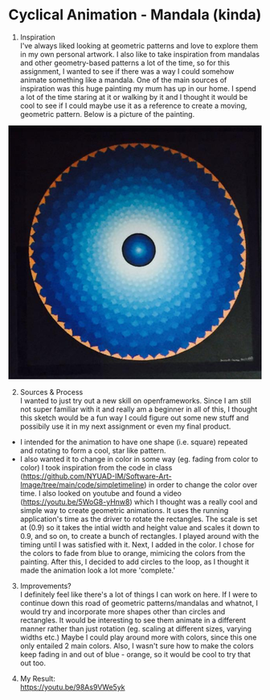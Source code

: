 # Cyclical Animation - Mandala (kinda)

1) Inspiration <br> 
I've always liked looking at geometric patterns and love to explore them in my own personal artwork. I also like to take inspiration from mandalas and other geometry-based patterns a lot of the time, so for this assignment, I wanted to see if there was a way I could somehow animate something like a mandala. One of the main sources of inspiration was this huge painting my mum has up in our home. I spend a lot of the time staring at it or walking by it and I thought it would be cool to see if I could maybe use it as a reference to create a moving, geometric pattern. Below is a picture of the painting. 

![mandala_painting](bin/data/mandala_1.JPG)

2) Sources & Process <br>
I wanted to just try out a new skill on openframeworks. Since I am still not super familiar with it and really am a beginner in all of this, I thought this sketch would be a fun way I could figure out some new stuff and possibily use it in my next assignment or even my final product. 
- I intended for the animation to have one shape (i.e. square) repeated and rotating to form a cool, star like pattern. 
- I also wanted it to change in color in some way (eg. fading from color to color)
I took inspiration from the code in class (https://github.com/NYUAD-IM/Software-Art-Image/tree/main/code/simpletimeline) in order to change the color over time.
I also looked on youtube and found a video (https://youtu.be/5WoG8-yHnw8) which I thought was a really cool and simple way to create geometric animations. It uses the running application's time as the driver to rotate the rectangles. The scale is set at (0.9) so it takes the intial width and height value and scales it down to 0.9, and so on, to create a bunch of rectangles. 
I played around with the timing until I was satisfied with it. Next, I added in the color. I chose for the colors to fade from blue to orange, mimicing the colors from the painting. After this, I decided to add circles to the loop, as I thought it made the animation look a lot more 'complete.'

3) Improvements? <br>
I definitely feel like there's a lot of things I can work on here. If I were to continue down this road of geometric patterns/mandalas and whatnot, I would try and incorporate more shapes other than circles and rectangles. It would be interesting to see them animate in a different manner rather than just rotation (eg. scaling at different sizes, varying widths etc.) Maybe I could play around more with colors, since this one only entailed 2 main colors. Also, I wasn't sure how to make the colors keep fading in and out of blue - orange, so it would be cool to try that out too. 

4) My Result: <br>
https://youtu.be/98As9VWe5yk
